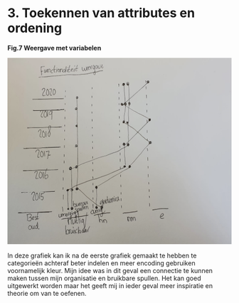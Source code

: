 # 3. Toekennen van attributes en ordening

**Fig.7 Weergave met variabelen**

![](../.gitbook/assets/schermafbeelding-2020-09-11-om-13.45.52.png)

In deze grafiek kan ik na de eerste grafiek gemaakt te hebben te categorieën achteraf beter indelen en meer encoding gebruiken voornamelijk kleur. Mijn idee was in dit geval een connectie te kunnen maken tussen mijn organisatie en bruikbare spullen. Het kan goed uitgewerkt worden maar het geeft mij in ieder geval meer inspiratie en theorie om van te oefenen. 


